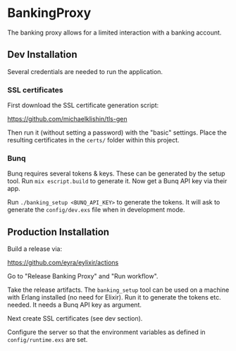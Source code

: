 # BankingProxy

The banking proxy allows for a limited interaction with a
banking account.

## Dev Installation

Several credentials are needed to run the application.

### SSL certificates

First download the SSL certificate generation script:

https://github.com/michaelklishin/tls-gen

Then run it (without setting a password) with the "basic"
settings. Place the resulting certificates in the `certs/`
folder within this project.

### Bunq

Bunq requires several tokens & keys. These can be generated by
the setup tool. Run `mix escript.build` to generate it. Now get a Bunq API key via their app.

Run `./banking_setup <BUNQ_API_KEY>` to generate the tokens. It
will ask to generate the `config/dev.exs` file when in
development mode.

## Production Installation

Build a release via:

https://github.com/eyra/eylixir/actions

Go to "Release Banking Proxy" and "Run workflow".

Take the release artifacts. The `banking_setup` tool can be used
on a machine with Erlang installed (no need for Elixir). Run it
to generate the tokens etc. needed. It needs a Bunq API key as
argument.

Next create SSL certificates (see dev section).

Configure the server so that the environment variables as defined in `config/runtime.exs` are set.
